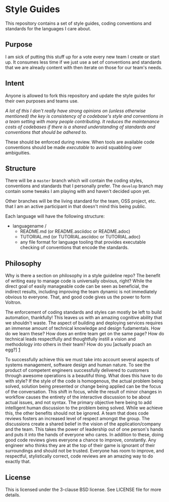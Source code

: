 # Style Guides

This repository contains a set of style guides, coding conventions and
standards for the languages I care about.

## Purpose

I am sick of putting this stuff up for a vote every new team I create or
start up. It consumes less time if we just use a set of conventions and
standards that we are already content with then iterate on those for our team's
needs.

## Intent

Anyone is allowed to fork this repository and update the style guides
for their own purposes and teams use.

*A lot of this I don't really have strong opinions on (unless otherwise
mentioned) the key is consistency of a codebase's style and conventions
in a team setting with many people contributing. It reduces the maintenance
costs of codebases if there is a shared understanding of standards and
conventions that should be adhered to.*

These should be enforced during review. When tools are available code
conventions should be made _executable_ to avoid squabbling over ambiguities.

## Structure

There will be a `master` branch which will contain the coding styles,
conventions and standards that I personally prefer. The `develop` branch
may contain some tweaks I am playing with and haven't decided upon yet.

Other branches will be the living standard for the team, OSS project,
etc. that I am an active participant in that doesn't mind this being
public.

Each language will have the following structure:

 * languagename /
   * README.md (or README.asciidoc or README.adoc)
   * TUTORIAL.md (or TUTORIAL.asciidoc or TUTORIAL.adoc)
   * any file format for language tooling that provides executable checking of
     conventions that encode the standards.

## Philosophy

Why is there a section on philosophy in a style guideline repo? The benefit
of writing easy to manage code is universally obvious, right? While the
direct goal of easily manageable code can be seen as beneficial, the
indirect results, including improving the team dynamic is not immediately
obvious to everyone. That, and good code gives us the power to form
Voltron.

The enforcement of coding standards and styles can mostly be left to build
automation, thankfully! This leaves us with an amazing cognitive ability
that we shouldn't waste. The aspect of building and deploying services
requires an immense amount of technical knowledge and design fudamentals.
How do we learn these? How does an entire team get on the same page? How
do technical leads respectfully and thoughtfully instill a vision and
methodology into others in their team? How do you [actually poach an egg?] [1]

To successfully achieve this we must take into account several aspects of
systems management, software design and human nature. To see the product
of competent engineers successfully delivered to customers through awesome
operations is a beautiful thing. What does this have to do with style? If
the style of the code is homogenous, the actual problem being solved,
solution being presented or change being applied can be the focus of the
conversation. This shift in focus, while the result of minor changes in
workflow causes the entirety of the interactive discussion to be about
actual issues, and not syntax. The primary objective here being to add
intelligent human discussion to the problem being solved. While we achieve
this, the other benefits should not be ignored. A team that does code
reviews fosters an increased level of respect amongst the group. The
discussions create a shared belief in the vision of the application/company
and the team. This takes the power of leadership out of one person's hands
and puts it into the hands of everyone who cares. In addition to these,
doing good code reviews gives everyone a chance to improve, constantly. Any
engineer who thinks they are at the top of their game is ignorant of their
surroundings and should not be trusted. Everyone has room to improve, and
respectful, stylistically correct, code reviews are an amazing way to do
exactly that.

[1]: https://www.youtube.com/watch?v=UMiCy8EH1goUsing "Poaching eggs"


## License

This is licensed under the 3-clause BSD license. See LICENSE file for
more details.


